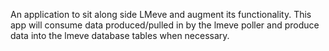 An application to sit along side LMeve and augment its functionality.  This app
will consume data produced/pulled in by the lmeve poller and produce data into
the lmeve database tables when necessary.